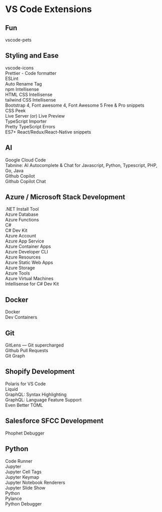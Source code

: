# VS Code Extensions 


  
## Fun
vscode-pets  


  


## Styling and Ease
vscode-icons  
Prettier - Code formatter  
ESLint  
Auto Rename Tag  
npm Intellisense  
HTML CSS Intellisense  
tailwind CSS Intellisense  
Bootstrap 4, Font awesome 4, Font Awesome 5 Free & Pro snippets  
CSS Peek  
Live Server (or) Live Preview  
TypeScript Importer  
Pretty TypeScript Errors  
ES7+ React/Redux/React-Native snippets  


   
  


## AI
Google Cloud Code  
Tabnine: AI Autocomplete & Chat for Javascript, Python, Typescript, PHP, Go, Java  
Github Copilot  
Github Copilot Chat  



   


## Azure / Microsoft Stack Development
.NET Install Tool  
Azure Database  
Azure Functions  
C#  
C# Dev Kit  
Azure Account  
Azure App Service  
Azure Container Apps  
Azure Developer CLI  
Azure Resources  
Azure Static Web Apps  
Azure Storage  
Azure Tools  
Azure Virtual Machines  
Intellisense for C# Dev Kit  



  

## Docker
Docker  
Dev Containers  



   
## Git
GitLens — Git supercharged  
Github Pull Requests  
Git Graph  

  

## Shopify Development
Polaris for VS Code  
Liquid  
GraphQL: Syntax Highlighting  
GraphQL: Language Feature Support  
Even Better TOML  


    

## Salesforce SFCC Development
Phophet Debugger  





    

## Python
Code Runner  
Jupyter  
Jupyter Cell Tags  
Jupyter Keymap  
Jupyter Notebook Renderers  
Jupyter Slide Show  
Python  
Pylance  
Python Debugger  
  

